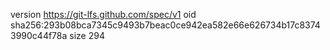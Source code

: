 version https://git-lfs.github.com/spec/v1
oid sha256:293b08bca7345c9493b7beac0ce942ea582e66e626734b17c83743990c44f78a
size 294
